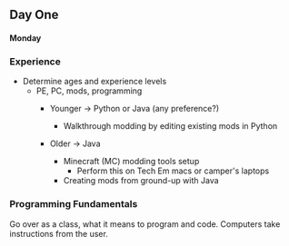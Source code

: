 ## Day One  

#### Monday  

### Experience  

* Determine ages and experience levels  
  * PE, PC, mods, programming  
    * Younger → Python or Java (any preference?)  
      * Walkthrough modding by editing existing mods in Python   

    * Older → Java  
      * Minecraft (MC) modding tools setup  
        * Perform this on Tech Em macs or camper's laptops  
      * Creating mods from ground-up with Java

### Programming Fundamentals  

Go over as a class, what it means to program and code. Computers take instructions from the user.  
